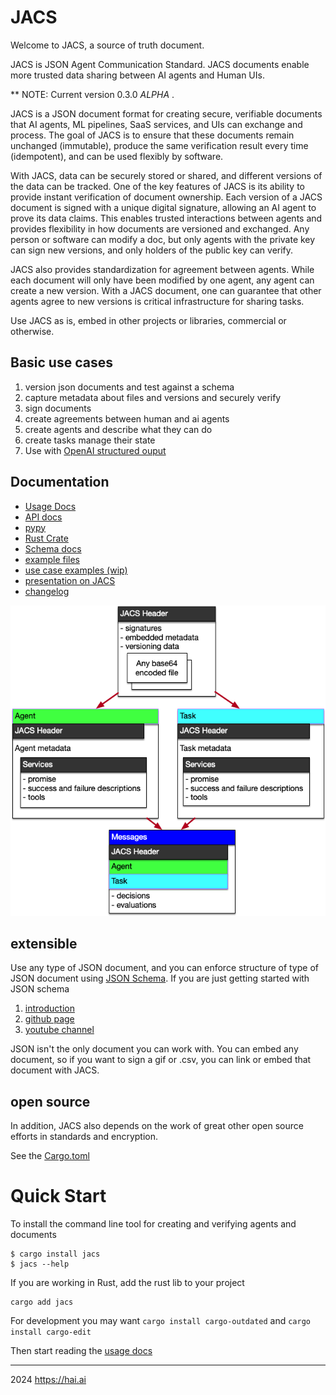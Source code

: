 # JACS

Welcome to JACS, a source of truth document.

JACS is JSON Agent Communication Standard. JACS documents enable more trusted data sharing between AI agents and Human UIs.

** NOTE: Current version 0.3.0 *ALPHA* .

JACS is a JSON document format for creating secure, verifiable documents that AI agents, ML pipelines, SaaS services, and UIs can exchange and process. The goal of JACS is to ensure that these documents remain unchanged (immutable), produce the same verification result every time (idempotent), and can be used flexibly by software.

With JACS, data can be securely stored or shared, and different versions of the data can be tracked. One of the key features of JACS is its ability to provide instant verification of document ownership. Each version of a JACS document is signed with a unique digital signature, allowing an AI agent to prove its data claims. This enables trusted interactions between agents and provides flexibility in how documents are versioned and exchanged. Any person or software can modify a doc, but only agents with the private key can sign new versions, and only holders of the public key can verify.

JACS also provides standardization for agreement between agents. While each document will only have been modified by one agent, any agent can create a new version. With a JACS document, one can guarantee that other agents agree to new versions is critical infrastructure for sharing tasks.

Use JACS as is, embed in other projects or libraries, commercial or otherwise.

## Basic use cases

  1. version json documents and test against a schema
  2. capture metadata about files and versions and securely verify
  3. sign documents
  4. create agreements between human and ai agents
  5. create agents and describe what they can do
  6. create tasks manage their state
  7. Use with [OpenAI structured ouput](https://openai.com/index/introducing-structured-outputs-in-the-api/)


## Documentation

 - [Usage Docs](https://humanassisted.github.io/JACS/)
 - [API docs](https://docs.rs/jacs/latest/jacs/)
 - [pypy]( )
 - [Rust Crate](https://crates.io/crates/jacs)
 - [Schema docs](./schemas)
 - [example files](./examples)
 - [use case examples (wip)](https://github.com/HumanAssisted/jacs-examples)
 - [presentation on JACS](https://docs.google.com/presentation/d/18mO-tftG-9JnKd7rBtdipcX5t0dm4VfBPReKyWvrmXA/edit#slide=id.p)
 - [changelog](./CHANGELOG.md)

![Schemas](basic-schemas.png)

## extensible

Use any type of JSON document, and you can enforce structure of type of JSON document using
[JSON Schema](https://json-schema.org/). If you are just getting started with JSON schema

 1. [introduction](https://json-schema.org/understanding-json-schema)
 2. [github page](https://github.com/json-schema-org)
 3. [youtube channel](https://www.youtube.com/@JSONSchemaOrgOfficial)

JSON isn't the only document you can work with. You can embed any document, so if you want to sign a gif or .csv, you can link or embed that document with JACS.

## open source

In addition, JACS also depends on the work of great other open source efforts in standards and encryption.

See the [Cargo.toml](./Cargo.toml)

# Quick Start

To install the command line tool for creating and verifying agents and documents

    $ cargo install jacs
    $ jacs --help

If you are working in Rust, add the rust lib to your project

    cargo add jacs

For development you may want    `cargo install cargo-outdated` and `cargo install cargo-edit`


Then start reading the [usage docs](https://humanassisted.github.io/JACS/)

------
2024 https://hai.ai
